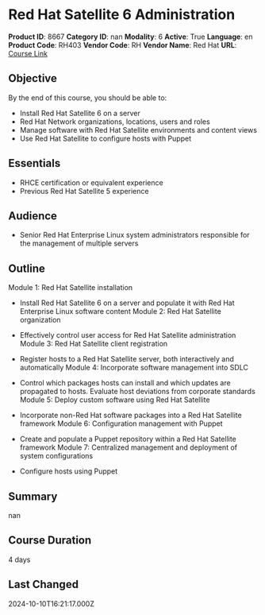 # Red Hat Satellite 6 Administration

**Product ID**: 8667
**Category ID**: nan
**Modality**: 6
**Active**: True
**Language**: en
**Product Code**: RH403
**Vendor Code**: RH
**Vendor Name**: Red Hat
**URL**: [Course Link](https://www.fastlaneus.com/course/redhat-rh403)

## Objective
By the end of this course, you should be able to: 


- Install Red Hat Satellite 6 on a server
- Red Hat Network organizations, locations, users and roles
- Manage software with Red Hat Satellite environments and content views
- Use Red Hat Satellite to configure hosts with Puppet

## Essentials
- RHCE certification or equivalent experience
- Previous Red Hat Satellite 5 experience

## Audience
- Senior Red Hat Enterprise Linux system administrators responsible for the management of multiple servers

## Outline
Module 1: Red Hat Satellite installation

- Install Red Hat Satellite 6 on a server and populate it with Red Hat Enterprise Linux software content
Module 2: Red Hat Satellite organization

- Effectively control user access for Red Hat Satellite administration
Module 3: Red Hat Satellite client registration

- Register hosts to a Red Hat Satellite server, both interactively and automatically
Module 4: Incorporate software management into SDLC

- Control which packages hosts can install and which updates are propagated to hosts. Evaluate host deviations from corporate standards
Module 5: Deploy custom software using Red Hat Satellite

- Incorporate non-Red Hat software packages into a Red Hat Satellite framework
Module 6: Configuration management with Puppet

- Create and populate a Puppet repository within a Red Hat Satellite framework
Module 7: Centralized management and deployment of system configurations

- Configure hosts using Puppet

## Summary
nan

## Course Duration
4 days

## Last Changed
2024-10-10T16:21:17.000Z
